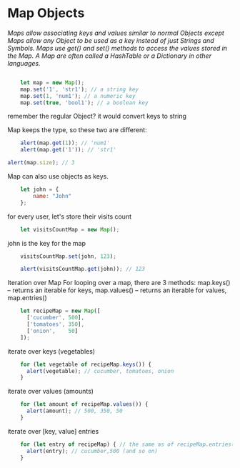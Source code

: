 # Map Objects

*Maps allow associating keys and values similar to normal Objects except Maps allow any Object to be used as a key instead of just Strings and Symbols. Maps use get() and set() methods to access the values stored in the Map.
A Map are often called a HashTable or a Dictionary in other languages.*

```js

    let map = new Map();
    map.set('1', 'str1'); // a string key
    map.set(1, 'num1'); // a numeric key
    map.set(true, 'bool1'); // a boolean key
```
remember the regular Object? it would convert keys to string 

Map keeps the type, so these two are different:
```js
    alert(map.get(1)); // 'num1'
    alert(map.get('1')); // 'str1'

alert(map.size); // 3
```
Map can also use objects as keys.
```js
    let john = {
    	name: "John"
    };
```
for every user, let's store their visits count
```js
    let visitsCountMap = new Map();
```
john is the key for the map
```js
    visitsCountMap.set(john, 123);

    alert(visitsCountMap.get(john)); // 123
```
Iteration over Map For looping over a map, there are 3 methods: 
map.keys() – returns an iterable for keys, map.values() – returns an
iterable for values, map.entries()

```js
    let recipeMap = new Map([
      ['cucumber', 500],
      ['tomatoes', 350],
      ['onion',    50]
    ]);
```
iterate over keys (vegetables)
```js
    for (let vegetable of recipeMap.keys()) {
      alert(vegetable); // cucumber, tomatoes, onion
    }
```
iterate over values (amounts)
```js
    for (let amount of recipeMap.values()) {
      alert(amount); // 500, 350, 50
    }
```
iterate over [key, value] entries
```js
    for (let entry of recipeMap) { // the same as of recipeMap.entries()
      alert(entry); // cucumber,500 (and so on)
    }
```
